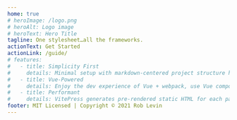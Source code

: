 ```yaml
---
home: true
# heroImage: /logo.png
# heroAlt: Logo image
# heroText: Hero Title
tagline: One stylesheet…all the frameworks.
actionText: Get Started
actionLink: /guide/
# features:
#   - title: Simplicity First
#     details: Minimal setup with markdown-centered project structure helps you focus on writing.
#   - title: Vue-Powered
#     details: Enjoy the dev experience of Vue + webpack, use Vue components in markdown, and develop custom themes with Vue.
#   - title: Performant
#     details: VitePress generates pre-rendered static HTML for each page, and runs as an SPA once a page is loaded.
footer: MIT Licensed | Copyright © 2021 Rob Levin
---
```


<Test />
<!-- <Frameworks /> -->

<!-- <HeroCopy />

<github-button href="https://github.com/ntkme">Follow @ntkme</github-button> -->

<script>
// import ComponentInHeader from './components/ComponentInHeader.vue'
// import Frameworks from './components/Frameworks.vue'
// import HeroCopy from './components/HeroCopy.vue'
// import GithubButton from 'vue-github-button'
import Test from './components/Test.vue'

export default {
  components: { Test/* , Frameworks, HeroCopy, GithubButton*/ }
  // mounted () {
  //   document.querySelector(`.${this.$style.example}`)
  //     .textContent = 'This is rendered by inline script and styled by inline CSS'
  // }
}
// export default {
//   props: ['slot-key'],
//   components: { ComponentInHeader },
//   mounted () {
//     document.querySelector(`.${this.$style.example}`)
//       .textContent = 'This is rendered by inline script and styled by inline CSS'
//   }
// }
</script>
